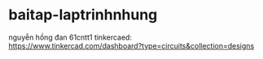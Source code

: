 # baitap-laptrinhnhung
nguyễn hồng đan 61cntt1
tinkercaed: https://www.tinkercad.com/dashboard?type=circuits&collection=designs
